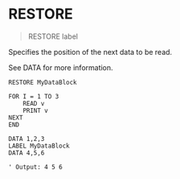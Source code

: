 # RESTORE

> RESTORE label

Specifies the position of the next data to be read.

See DATA for more information.


```
RESTORE MyDataBlock

FOR I = 1 TO 3
    READ v
    PRINT v
NEXT
END

DATA 1,2,3
LABEL MyDataBlock
DATA 4,5,6

' Output: 4 5 6
```
